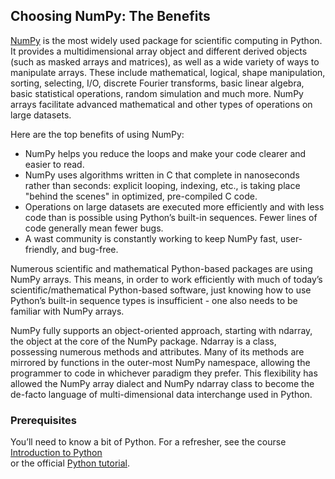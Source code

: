 ## Choosing NumPy: The Benefits

[NumPy](https://numpy.org/) is the most widely used package for scientific computing in Python. It 
provides a multidimensional array object and different derived objects (such as masked arrays and 
matrices), as well as a wide variety of ways to manipulate arrays. These include mathematical, 
logical, shape manipulation, sorting, selecting, I/O, discrete Fourier transforms, basic linear 
algebra, basic statistical operations, random simulation and much more. NumPy arrays facilitate 
advanced mathematical and other types of operations on large datasets.

Here are the top benefits of using NumPy:

- NumPy helps you reduce the loops and make your code clearer and easier to read.
- NumPy uses algorithms written in C that complete in nanoseconds rather than seconds: explicit 
  looping, indexing, etc., is taking place "behind the scenes" in optimized, pre-compiled C code.
- Operations on large datasets are executed more efficiently and with less code than is 
  possible using Python’s built-in sequences. Fewer lines of code generally mean fewer bugs.
- A wast community is constantly working to keep NumPy fast, user-friendly, and bug-free.

Numerous scientific and mathematical Python-based packages are using NumPy arrays. This means, in 
order to work efficiently with much of today’s scientific/mathematical Python-based software, just 
knowing how to use Python’s built-in sequence types is insufficient - one also needs to be familiar 
with NumPy arrays.

NumPy fully supports an object-oriented approach, starting with ndarray, the object at the core of 
the NumPy package. Ndarray is a class, possessing numerous methods and attributes. Many of its 
methods are mirrored by functions in the outer-most NumPy namespace, allowing the 
programmer to code in whichever paradigm they prefer. This flexibility has allowed the 
NumPy array dialect and NumPy ndarray class to become the de-facto language of 
multi-dimensional data interchange used in Python.

### Prerequisites
You’ll need to know a bit of Python. For a refresher, see the course [Introduction to Python](https://plugins.jetbrains.com/plugin/16630-introduction-to-python)  
or the official [Python tutorial](https://docs.python.org/3/tutorial/).

